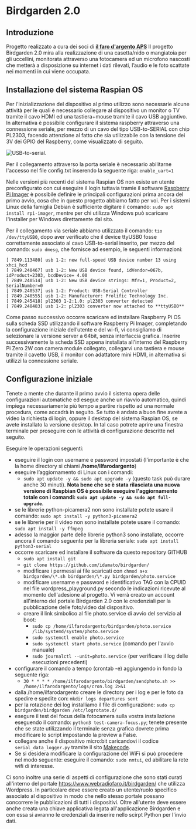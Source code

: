 # Birdgarden 2.0

## Introduzione
Progetto realizzato a cura dei soci di [**il faro d'argento APS**](www.webradiofaro.it)
Il progetto Birdgarden 2.0 mira alla realizzazione di una casetta/nido o mangiatoia per gli uccellini, monitorata attraverso una fotocamera ed un microfono nascosti che metterà a disposizione su internet i dati rilevati, l’audio e le foto scattate nei momenti in cui viene occupata. 

## Installazione del sistema Raspian OS
Per l'inizializzazione del dispositivo al primo utilizzo sono necessarie alcune attività per le quali è necessario collegare al dispositivo un monitor o TV tramite il cavo HDMI ed una tastiera+mouse tramite il cavo USB aggiuntivo. In alternativa è possibile configurare il sistema raspberry attraverso una connessione seriale, per mezzo di un cavo del tipo USB-to-SERIAL con chip PL2303, facendo attenzione al fatto che sia utilizzabile con la tensione dei 3V dei GPIO del Raspberry, come visualizzato di seguito.

![USB-to-serial](https://github.com/idamato/birdgarden/blob/main/RPI-USB-to-Serial_7.avif).

Per il collegamento attraverso la porta seriale è necessario abilitarne l'accesso nel file config.txt inserendo la seguente riga: `enable_uart=1`

Nelle versioni più recenti del sistema Raspian OS non esiste un utente preconfigurato con cui eseguire il login tuttavia tramie il software [Raspberry Pi Imager](https://www.raspberrypi.com/software/) è possibile definire le principali configurazioni prima ancora del primo avvio, cosa che in questo progetto abbiamo fatto per voi. Per i sistemi Linux della famiglia Debian è sufficiente digitare il comando: `sudo apt install rpi-imager`, mentre per chi utilizza Windows può scaricare l'installer per Windows direttamente dal sito.

Per il collegamento via seriale abbiamo utilizzato il comando: `tio /dev/ttyUSB0`, dopo aver verificato che il device ttyUSB0 fosse correttamente associato al cavo USB-to-serial inserito, per mezzo del comando: `sudo dmesg`, che fornisce ad esempio, le seguenti informazioni:
```
[ 7849.113480] usb 1-2: new full-speed USB device number 13 using xhci_hcd
[ 7849.240467] usb 1-2: New USB device found, idVendor=067b, idProduct=2303, bcdDevice= 4.00
[ 7849.240514] usb 1-2: New USB device strings: Mfr=1, Product=2, SerialNumber=0
[ 7849.240537] usb 1-2: Product: USB-Serial Controller
[ 7849.240555] usb 1-2: Manufacturer: Prolific Technology Inc.
[ 7849.245418] pl2303 1-2:1.0: pl2303 converter detected
[ 7849.248483] usb 1-2: pl2303 converter now attached to **ttyUSB0**
```
Come passo successivo occorre scaricare ed installare Raspberry Pi OS sulla scheda SSD utilizzando il software Raspberry Pi Imager, completando la configurazione iniziale dell’utente e del wi-fi, vi consigliamo di selezionare la versione server a 64bit, senza interfaccia grafica. 
Inserire successivamente la scheda SSD appena installata all'interno del Raspberry Pi Zero 2W con camera module collegato, collegarvi una tastiera e mouse tramite il cavetto USB, il monitor con adattatore mini HDMI, in alternativa si utilizzi la connessione seriale. 

## Configurazione iniziale

Tenete a mente che durante il primo avvio il sistema opera delle configurazioni automatiche ed esegue anche un riavvio automatico, quindi impiega necessariamente più tempo a partire rispetto ad una normale procedura, come accadrà in seguito. Se tutto è andato a buon fine avrete a video la richiesta di login, oppure il desktop del sistema Raspian OS, se avete installato la versione desktop. In tal caso potrete aprire una finestra terminale per proseguire con le attività di configurazione descritte nel seguito.

Eseguire le operazioni seguenti:

- eseguire il login con username e password impostati (l'importante è che la home directory si chiami **/home/ilfarodargento**)
- eseguire l’aggiornamento di Linux con i comandi:
  - `sudo apt update -y && sudo apt upgrade -y` (questo task può durare anche 30 minuti). __Nota bene che se è stata rilasciata una nuova versione di Raspbian OS è possibile eseguire l'aggiornamento totale con i comandi: `sudo apt update -y && sudo apt full-upgrade`__.
- se le librerie python-picamera2 non sono installate potete usare il comando: `sudo apt install -y python3-picamera2`
- se le librerie per il video non sono installate potete usare il comando: `sudo apt install -y ffmpeg`
- adesso la maggior parte delle librerie python3 sono installate, occorre ancora il comando seguente per la libreria seriale: `sudo apt install python3-serial`
- occorre scaricare ed installare il software da questo repository GITHUB
  - `sudo apt install git`
  - `git clone https://github.com/idamato/birdgarden/`
  - modificare i permessi ai file scaricati con `chmod a+x birdgarden/\*.sh birdgarden/\*.py birdgarden/photo.service`
  - modificare username e password e identificativo TAG con la CPUID nel file wordpress_playground.py secondo le indicazioni ricevute al momento dell'adesione al progetto. Vi verrà creato un account all'interno del portale Birdgarden 2.0 con le credenziali per la pubblicazione delle foto/video dal dispositivo.
  - creare il link simbolico al file photo.service di avvio del servizio al boot:
    - `sudo cp /home/ilfarodargento/birdgarden/photo.service /lib/systemd/system/photo.service`
    - `sudo systemctl enable photo.service`
    - `sudo systemctl start photo.service` (comando per l'avvio manuale)
    - `sudo journalctl --unit=photo.service` (per verificare il log delle esecuzioni precedenti)
- configurare il comando a tempo (crontab -e) aggiungendo in fondo la seguente riga:
  - `30 * * * * /home/ilfarodargento/birdgarden/sendphoto.sh >> /home/ilfarodargento/logs/cron.log 2>&1`
- dalla /home/ilfarodargento creare le directory per i log e per le foto da spedire e spedite con: `mkdir logs departures sent`
- per la rotazione dei log installiamo il file di configurazione: `sudo cp birdgarden/birdgarden /etc/logrotate.d/`
- esegure il test del focus della fotocamera sulla vostra installazione eseguendo il comando: `python3 test-camera-focus.py`; tenete presente che se state utilizzando il terminale senza grafica dovrete prima modificare lo script impostando la preview a False.
- collegare anche il dispositivo micro:bit caricandovi il codice `serial_data_logger.py` tramite il sito [Makecode](makecode.microbit.org).
- Se si desidera modificare la configurazione del WiFi si può procedere nel modo seguente: eseguire il comando: `sudo nmtui`, ed abilitare la rete wifi di interesse.

Ci sono inoltre una serie di aspetti di configurazione che sono stati curati all'interno del portale https://www.webradiofaro.it/birdgarden/ che utilizza Wordpress. In particolare deve essere creato un utente/ruolo specifico associato al dispositivo in modo che nello stesso portale possano concorrere le pubblicazioni di tutti i dispositivi. Oltre all'utente deve essere anche creata una chiave applicativa legata all'applicazione Birdgarden e con essa si avranno le credenziali da inserire nello scirpt Python per l'invio dati.
